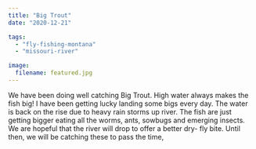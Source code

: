 ```yaml
---
title: "Big Trout"
date: "2020-12-21"

tags:
  - "fly-fishing-montana"
  - "missouri-river"

image:
  filename: featured.jpg
---
```


We have been doing well catching Big Trout. High water always makes the fish big! I have been getting lucky landing some bigs every day. The water is back on the rise due to heavy rain storms up river. The fish are just getting bigger eating all the worms, ants, sowbugs and emerging insects. We are hopeful that the river will drop to offer a better dry- fly bite. Until then, we will be catching these to pass the time,
